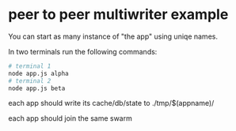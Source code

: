 # peer to peer multiwriter example


You can start as many instance of "the app" using uniqe names.

In two terminals run the following commands:

```bash
# terminal 1
node app.js alpha
# terminal 2
node app.js beta
```

each app should write its cache/db/state to ./tmp/$(appname)/

each app should join the same swarm


